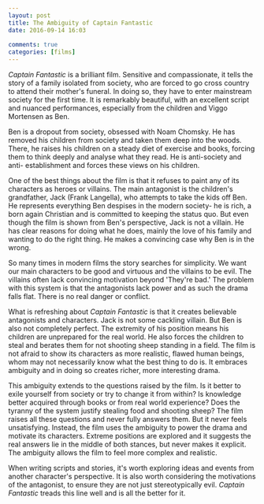 ```yaml
---  
layout: post  
title: The Ambiguity of Captain Fantastic  
date: 2016-09-14 16:03  
  
comments: true  
categories: [films]  
---  
```

*Captain Fantastic* is a brilliant film. Sensitive and compassionate, it tells the story of a family isolated from society, who are forced to go cross country to attend their mother's funeral. In doing so, they have to enter mainstream society for the first time. It is remarkably beautiful, with an excellent script and nuanced performances, especially from the children and Viggo Mortensen as Ben.  

Ben is a dropout from society, obsessed with Noam Chomsky. He has removed his children from society and taken them deep into the woods. There, he raises his children on a steady diet of exercise and books, forcing them to think deeply and analyse what they read. He is anti-society and anti- establishment and forces these views on his children.  
<!--more-->  

One of the best things about the film is that it refuses to paint any of its characters as heroes or villains. The main antagonist is the children's grandfather, Jack (Frank Langella), who attempts to take the kids off Ben. He represents everything Ben despises in the modern society- he is rich, a born again Christian and is committed to keeping the status quo. But even though the film is shown from Ben's perspective, Jack is not a villain. He has clear reasons for doing what he does, mainly the love of his family and wanting to do the right thing. He makes a convincing case why Ben is in the wrong.  

So many times in modern films the story searches for simplicity. We want our main characters to be good and virtuous and the villains to be evil. The villains often lack convincing motivation beyond 'They're bad.' The problem with this system is that the antagonists lack power and as such the drama falls flat. There is no real danger or conflict.  

What is refreshing about *Captain Fantastic* is that it creates believable antagonists and characters. Jack is not some cackling villain. But Ben is also not completely perfect. The extremity of his position means his children are unprepared for the real world. He also forces the children to steal and berates them for not shooting sheep standing in a field. The film is not afraid to show its characters as more realistic, flawed human beings, whom may not necessarily know what the best thing to do is. It embraces ambiguity and in doing so creates richer, more interesting drama.  

This ambiguity extends to the questions raised by the film. Is it better to exile yourself from society or try to change it from within? Is knowledge better acquired through books or from real world experience? Does the tyranny of the system justify stealing food and shooting sheep? The film raises all these questions and never fully answers them. But it never feels unsatisfying. Instead, the film uses the ambiguity to power the drama and motivate its characters. Extreme positions are explored and it suggests the real answers lie in the middle of both stances, but never makes it explicit. The ambiguity allows the film to feel more complex and realistic.  

When writing scripts and stories, it's worth exploring ideas and events from another character's perspective. It is also worth considering the motivations of the antagonist, to ensure they are not just stereotypically evil. *Captain Fantastic* treads this line well and is all the better for it.  
